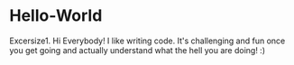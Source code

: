 # Hello-World
Excersize1.
Hi Everybody!
I like writing code. It's challenging and fun once you get going and actually understand what the hell you are doing! :)

